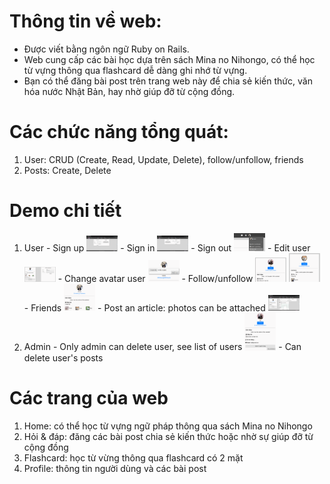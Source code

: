 # Thông tin về web:
  - Được viết bằng ngôn ngữ Ruby on Rails.
  - Web cung cấp các bài học dựa trên sách Mina no Nihongo, có thể học từ vựng thông qua flashcard dễ dàng ghi nhớ từ vựng.
  - Bạn có thể đăng bài post trên trang web này để chia sẻ kiến thức, văn hóa nước Nhật Bản, hay nhờ giúp đỡ từ cộng đồng.
  
# Các chức năng tổng quát:
  1. User: CRUD (Create, Read, Update, Delete), follow/unfollow, friends
  2. Posts: Create, Delete

# Demo chi tiết
  1. User
    - Sign up
       <img src="https://github.com/sun-dev-it/Web_Ruby_Rails-Learn_Math/blob/main/app/assets/images/web_introduction/sign_up.png" alt="test" width="50">
    - Sign in
       <img src="https://github.com/sun-dev-it/Web_Ruby_Rails-Learn_Math/blob/main/app/assets/images/web_introduction/sign_in.png" alt="test" width="50">
    - Sign out
       <img src="https://github.com/sun-dev-it/Web_Ruby_Rails-Learn_Math/blob/main/app/assets/images/web_introduction/sign_out.png" alt="test" width="50">
    - Edit user
       <img src="https://github.com/sun-dev-it/Web_Ruby_Rails-Learn_Math/blob/main/app/assets/images/web_introduction/edit_user.png" alt="test" width="50">
    - Change avatar user
       <img src="https://github.com/sun-dev-it/Web_Ruby_Rails-Learn_Math/blob/main/app/assets/images/web_introduction/change_avt.png" alt="test" width="50">
    - Follow/unfollow
       <img src="https://github.com/sun-dev-it/Web_Ruby_Rails-Learn_Math/blob/main/app/assets/images/web_introduction/follow.png" alt="test" width="50"> <img src="https://github.com/sun-dev-it/Web_Ruby_Rails-Learn_Math/blob/main/app/assets/images/web_introduction/unfolow.png" alt="test" width="50">
    - Friends
       <img src="https://github.com/sun-dev-it/Web_Ruby_Rails-Learn_Math/blob/main/app/assets/images/web_introduction/friends.png" alt="test" width="50">
    - Post an article: photos can be attached
       <img src="https://github.com/sun-dev-it/Web_Ruby_Rails-Learn_Math/blob/main/app/assets/images/web_introduction/profile.png" alt="test" width="50">
  3. Admin 
    - Only admin can delete user, see list of users
       <img src="https://github.com/sun-dev-it/Web_Ruby_Rails-Learn_Math/blob/main/app/assets/images/web_introduction/delete_user.png" alt="test" width="50">
    - Can delete user's posts

# Các trang của web
  1. Home: có thể học từ vựng ngữ pháp thông qua sách Mina no Nihongo
  2. Hỏi & đáp: đăng các bài post chia sẻ kiến thức hoặc nhờ sự giúp đỡ từ cộng đồng
  3. Flashcard: học từ vừng thông qua flashcard có 2 mặt
  4. Profile: thông tin người dùng và các bài post